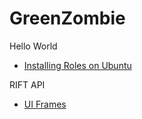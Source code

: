 # GreenZombie

Hello World

* [Installing Roles on Ubuntu](ubuntu_server_admin.md)

RIFT API
* [UI Frames](rift_api/ui.md)
